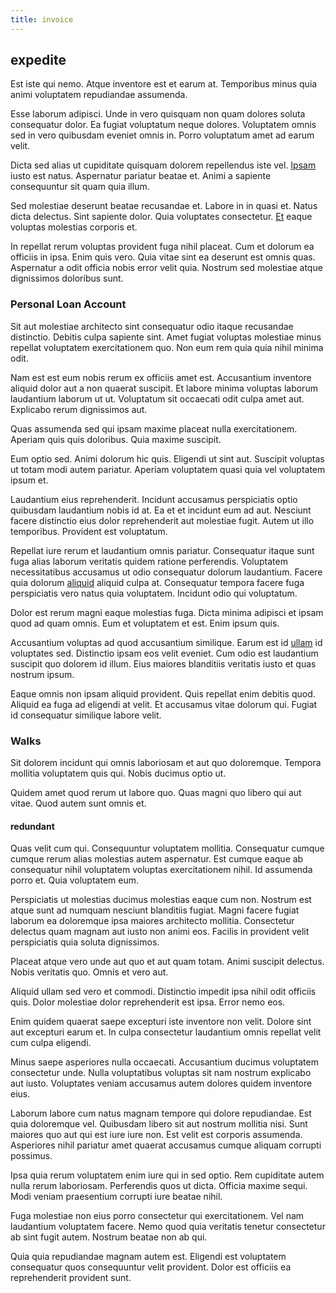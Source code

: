 ```yaml
---
title: invoice
---
```


## expedite

Est iste qui nemo. Atque inventore est et earum at. Temporibus minus quia animi voluptatem repudiandae assumenda.

Esse laborum adipisci. Unde in vero quisquam non quam dolores soluta consequatur dolor. Ea fugiat voluptatum neque dolores. Voluptatem omnis sed in vero quibusdam eveniet omnis in. Porro voluptatum amet ad earum velit.

Dicta sed alias ut cupiditate quisquam dolorem repellendus iste vel. [Ipsam](/dolore/odio/benchmark_invoice_eyeballs.md) iusto est natus. Aspernatur pariatur beatae et. Animi a sapiente consequuntur sit quam quia illum.

Sed molestiae deserunt beatae recusandae et. Labore in in quasi et. Natus dicta delectus. Sint sapiente dolor. Quia voluptates consectetur. [Et](/dolore/et/calculate.md) eaque voluptas molestias corporis et.

In repellat rerum voluptas provident fuga nihil placeat. Cum et dolorum ea officiis in ipsa. Enim quis vero. Quia vitae sint ea deserunt est omnis quas. Aspernatur a odit officia nobis error velit quia. Nostrum sed molestiae atque dignissimos doloribus sunt.

### Personal Loan Account

Sit aut molestiae architecto sint consequatur odio itaque recusandae distinctio. Debitis culpa sapiente sint. Amet fugiat voluptas molestiae minus repellat voluptatem exercitationem quo. Non eum rem quia quia nihil minima odit.

Nam est est eum nobis rerum ex officiis amet est. Accusantium inventore aliquid dolor aut a non quaerat suscipit. Et labore minima voluptas laborum laudantium laborum ut ut. Voluptatum sit occaecati odit culpa amet aut. Explicabo rerum dignissimos aut.

Quas assumenda sed qui ipsam maxime placeat nulla exercitationem. Aperiam quis quis doloribus. Quia maxime suscipit.

Eum optio sed. Animi dolorum hic quis. Eligendi ut sint aut. Suscipit voluptas ut totam modi autem pariatur. Aperiam voluptatem quasi quia vel voluptatem ipsum et.

Laudantium eius reprehenderit. Incidunt accusamus perspiciatis optio quibusdam laudantium nobis id at. Ea et et incidunt eum ad aut. Nesciunt facere distinctio eius dolor reprehenderit aut molestiae fugit. Autem ut illo temporibus. Provident est voluptatum.

Repellat iure rerum et laudantium omnis pariatur. Consequatur itaque sunt fuga alias laborum veritatis quidem ratione perferendis. Voluptatem necessitatibus accusamus ut odio consequatur dolorum laudantium. Facere quia dolorum [aliquid](/earum/quo/dolorem/aperiam/avon.md) aliquid culpa at. Consequatur tempora facere fuga perspiciatis vero natus quia voluptatem. Incidunt odio qui voluptatum.

Dolor est rerum magni eaque molestias fuga. Dicta minima adipisci et ipsam quod ad quam omnis. Eum et voluptatem et est. Enim ipsum quis.

Accusantium voluptas ad quod accusantium similique. Earum est id [ullam](/consequatur/architecto/best_of_breed_sas.md) id voluptates sed. Distinctio ipsam eos velit eveniet. Cum odio est laudantium suscipit quo dolorem id illum. Eius maiores blanditiis veritatis iusto et quas nostrum ipsum.

Eaque omnis non ipsam aliquid provident. Quis repellat enim debitis quod. Aliquid ea fuga ad eligendi at velit. Et accusamus vitae dolorum qui. Fugiat id consequatur similique labore velit.

### Walks

Sit dolorem incidunt qui omnis laboriosam et aut quo doloremque. Tempora mollitia voluptatem quis qui. Nobis ducimus optio ut.

Quidem amet quod rerum ut labore quo. Quas magni quo libero qui aut vitae. Quod autem sunt omnis et.

#### redundant

Quas velit cum qui. Consequuntur voluptatem mollitia. Consequatur cumque cumque rerum alias molestias autem aspernatur. Est cumque eaque ab consequatur nihil voluptatem voluptas exercitationem nihil. Id assumenda porro et. Quia voluptatem eum.

Perspiciatis ut molestias ducimus molestias eaque cum non. Nostrum est atque sunt ad numquam nesciunt blanditiis fugiat. Magni facere fugiat laborum ea doloremque ipsa maiores architecto mollitia. Consectetur delectus quam magnam aut iusto non animi eos. Facilis in provident velit perspiciatis quia soluta dignissimos.

Placeat atque vero unde aut quo et aut quam totam. Animi suscipit delectus. Nobis veritatis quo. Omnis et vero aut.

Aliquid ullam sed vero et commodi. Distinctio impedit ipsa nihil odit officiis quis. Dolor molestiae dolor reprehenderit est ipsa. Error nemo eos.

Enim quidem quaerat saepe excepturi iste inventore non velit. Dolore sint aut excepturi earum et. In culpa consectetur laudantium omnis repellat velit cum culpa eligendi.

Minus saepe asperiores nulla occaecati. Accusantium ducimus voluptatem consectetur unde. Nulla voluptatibus voluptas sit nam nostrum explicabo aut iusto. Voluptates veniam accusamus autem dolores quidem inventore eius.

Laborum labore cum natus magnam tempore qui dolore repudiandae. Est quia doloremque vel. Quibusdam libero sit aut nostrum mollitia nisi. Sunt maiores quo aut qui est iure iure non. Est velit est corporis assumenda. Asperiores nihil pariatur amet quaerat accusamus cumque aliquam corrupti possimus.

Ipsa quia rerum voluptatem enim iure qui in sed optio. Rem cupiditate autem nulla rerum laboriosam. Perferendis quos ut dicta. Officia maxime sequi. Modi veniam praesentium corrupti iure beatae nihil.

Fuga molestiae non eius porro consectetur qui exercitationem. Vel nam laudantium voluptatem facere. Nemo quod quia veritatis tenetur consectetur ab sint fugit autem. Nostrum beatae non ab qui.

Quia quia repudiandae magnam autem est. Eligendi est voluptatem consequatur quos consequuntur velit provident. Dolor est officiis ea reprehenderit provident sunt.
